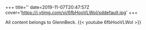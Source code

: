 +++
title=''
date=2019-11-07T20:47:57Z
cover='https://i.ytimg.com/vi/6fbHooVLWoI/sddefault.jpg'
+++

All content belongs to GlennBeck.
{{< youtube 6fbHooVLWoI >}}
